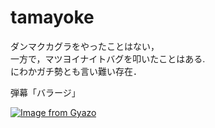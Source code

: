 # tamayoke
ダンマクカグラをやったことはない，</br>
一方で，マツヨイナイトバグを叩いたことはある. </br>
にわかガチ勢とも言い難い存在．</br>

弾幕「バラージ」</br>

[![Image from Gyazo](https://i.gyazo.com/9660fbcc289917defb0b5620f1ae8eaf.png)](https://gyazo.com/9660fbcc289917defb0b5620f1ae8eaf)
